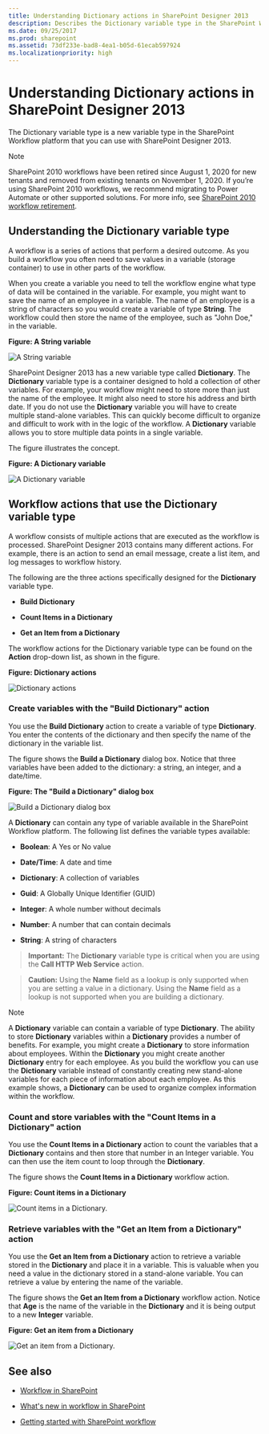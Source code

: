 ```yaml
---
title: Understanding Dictionary actions in SharePoint Designer 2013
description: Describes the Dictionary variable type in the SharePoint Workflow platform and provides details on how to use Dictionary actions.
ms.date: 09/25/2017
ms.prod: sharepoint
ms.assetid: 73df233e-bad8-4ea1-b05d-61ecab597924
ms.localizationpriority: high
---
```



# Understanding Dictionary actions in SharePoint Designer 2013
The Dictionary variable type is a new variable type in the SharePoint Workflow platform that you can use with SharePoint Designer 2013. 

> [!NOTE]
> SharePoint 2010 workflows have been retired since August 1, 2020 for new tenants and removed from existing tenants on November 1, 2020. If you’re using SharePoint 2010 workflows, we recommend migrating to Power Automate or other supported solutions. For more info, see [SharePoint 2010 workflow retirement](https://support.microsoft.com/office/sharepoint-2010-workflow-retirement-1ca3fff8-9985-410a-85aa-8120f626965f).


## Understanding the Dictionary variable type
<a name="section1"> </a>

A workflow is a series of actions that perform a desired outcome. As you build a workflow you often need to save values in a variable (storage container) to use in other parts of the workflow.
  
    
    
When you create a variable you need to tell the workflow engine what type of data will be contained in the variable. For example, you might want to save the name of an employee in a variable. The name of an employee is a string of characters so you would create a variable of type **String**. The workflow could then store the name of the employee, such as "John Doe," in the variable. 
  
    
    

**Figure: A String variable**

  
    
    

  
    
    
![A String variable](../images/SPD-Dictionary-1a.png)
  
    
    
SharePoint Designer 2013 has a new variable type called **Dictionary**. The **Dictionary** variable type is a container designed to hold a collection of other variables. For example, your workflow might need to store more than just the name of the employee. It might also need to store his address and birth date. If you do not use the **Dictionary** variable you will have to create multiple stand-alone variables. This can quickly become difficult to organize and difficult to work with in the logic of the workflow. A **Dictionary** variable allows you to store multiple data points in a single variable.
  
    
    
The figure illustrates the concept.
  
    
    

**Figure: A Dictionary variable**

  
    
    

  
    
    
![A Dictionary variable](../images/SPD15-Dictionary-1b.png)
  
    
    

  
    
    

  
    
    

## Workflow actions that use the Dictionary variable type
<a name="section2"> </a>

A workflow consists of multiple actions that are executed as the workflow is processed. SharePoint Designer 2013 contains many different actions. For example, there is an action to send an email message, create a list item, and log messages to workflow history.
  
    
    
The following are the three actions specifically designed for the **Dictionary** variable type.
  
    
    

- **Build Dictionary**
    
  
- **Count Items in a Dictionary**
    
  
- **Get an Item from a Dictionary**
    
  
The workflow actions for the Dictionary variable type can be found on the **Action** drop-down list, as shown in the figure.
  
    
    

**Figure: Dictionary actions**

  
    
    

  
    
    
![Dictionary actions](../images/SPD15-Dictionary-2.png)
  
    
    

### Create variables with the "Build Dictionary" action

You use the **Build Dictionary** action to create a variable of type **Dictionary**. You enter the contents of the dictionary and then specify the name of the dictionary in the variable list.
  
    
    
The figure shows the **Build a Dictionary** dialog box. Notice that three variables have been added to the dictionary: a string, an integer, and a date/time.
  
    
    

**Figure: The "Build a Dictionary" dialog box**

  
    
    

  
    
    
![Build a Dictionary dialog box](../images/SPD15-BuildADictionaryDialog.png)
  
    
    
A **Dictionary** can contain any type of variable available in the SharePoint Workflow platform. The following list defines the variable types available:
  
    
    

- **Boolean**: A Yes or No value
    
  
- **Date/Time**: A date and time
    
  
- **Dictionary**: A collection of variables
    
  
- **Guid**: A Globally Unique Identifier (GUID)
    
  
- **Integer**: A whole number without decimals
    
  
- **Number**: A number that can contain decimals
    
  
- **String**: A string of characters
    
  

    
> **Important:**
> The **Dictionary** variable type is critical when you are using the **Call HTTP Web Service** action.
  
    
    


    
> **Caution:**
> Using the **Name** field as a lookup is only supported when you are setting a value in a dictionary. Using the **Name** field as a lookup is not supported when you are building a dictionary.
  
> [!NOTE] 
> A **Dictionary** variable can contain a variable of type **Dictionary**. The ability to store **Dictionary** variables within a **Dictionary** provides a number of benefits. For example, you might create a **Dictionary** to store information about employees. Within the **Dictionary** you might create another **Dictionary** entry for each employee. As you build the workflow you can use the **Dictionary** variable instead of constantly creating new stand-alone variables for each piece of information about each employee. As this example shows, a **Dictionary** can be used to organize complex information within the workflow.
  
    
    


### Count and store variables with the "Count Items in a Dictionary" action

You use the **Count Items in a Dictionary** action to count the variables that a **Dictionary** contains and then store that number in an Integer variable. You can then use the item count to loop through the **Dictionary**.
  
    
    
The figure shows the **Count Items in a Dictionary** workflow action.
  
    
    

**Figure: Count items in a Dictionary**

  
    
    

  
    
    
![Count items in a Dictionary.](../images/SPD15-CountItemsInDictionary.png)
  
    
    

  
    
    

  
    
    

### Retrieve variables with the "Get an Item from a Dictionary" action

You use the **Get an Item from a Dictionary** action to retrieve a variable stored in the **Dictionary** and place it in a variable. This is valuable when you need a value in the dictionary stored in a stand-alone variable. You can retrieve a value by entering the name of the variable.
  
    
    
The figure shows the **Get an Item from a Dictionary** workflow action. Notice that **Age** is the name of the variable in the **Dictionary** and it is being output to a new **Integer** variable.
  
    
    

**Figure: Get an item from a Dictionary**

  
    
    

  
    
    
![Get an item from a Dictionary.](../images/SPD15-GetAnItemFromDictionary.png)
  
    
    

  
    
    

  
    
    

## See also
<a name="bk_addresources"> </a>


-  [Workflow in SharePoint](https://technet.microsoft.com/sharepoint/jj556245.aspx)
    
  
-  [What's new in workflow in SharePoint](https://msdn.microsoft.com/library/6ab8a28b-fa2f-4530-8b55-a7f663bf15ea.aspx)
    
  
-  [Getting started with SharePoint workflow](https://msdn.microsoft.com/library/cc73be76-a329-449f-90ab-86822b1c2ee8.aspx)
    
  

  
    
    

